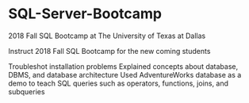 # SQL-Server-Bootcamp
2018 Fall SQL Bootcamp at The University of Texas at Dallas

Instruct 2018 Fall SQL Bootcamp for the new coming students

Troubleshot installation problems
Explained concepts about database, DBMS, and database architecture
Used AdventureWorks database as a demo to teach SQL queries such as operators, functions, joins, and subqueries
